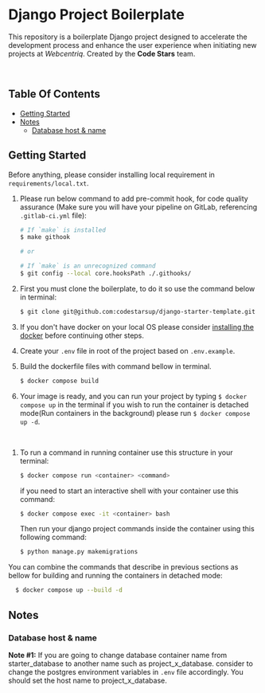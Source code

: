 # Django Project Boilerplate

This repository is a boilerplate Django project designed to accelerate the development process and enhance the user
experience when initiating new projects at *Webcentriq*. Created by the **Code Stars** team.

<br>

## Table Of Contents

- [Getting Started](#getting-started)
- [Notes](#notes)
  - [Database host & name](#db_and_host_name)

## Getting Started

Before anything, please consider installing local requirement in `requirements/local.txt`.

1. Please run below command to add pre-commit hook, for code quality assurance (Make sure you will have your pipeline on
   GitLab, referencing `.gitlab-ci.yml` file):
   ```bash
   # If `make` is installed
   $ make githook

   # or

   # If `make` is an unrecognized command
   $ git config --local core.hooksPath ./.githooks/
   ```

2. First you must clone the boilerplate, to do it so use the command below in terminal:
    ```bash
    $ git clone git@github.com:codestarsup/django-starter-template.git
    ```
3. If you don't have docker on your local OS please consider [installing the docker](https://docs.docker.com/desktop/)
   before continuing other steps.
4. Create your `.env` file in root of the project based on `.env.example`.

5. Build the dockerfile files with command bellow in terminal.

    ```bash
    $ docker compose build
    ```

6. Your image is ready, and you can run your project by typing `$ docker compose up` in the terminal if you wish to run
   the container is detached mode(Run containers in the background) please run `$ docker compose up -d`.

<br>

1. To run a command in running container use this structure in your terminal:
    ```bash
    $ docker compose run <container> <command>
    ```
   if you need to start an interactive shell with your container use this command:
   ```bash
   $ docker compose exec -it <container> bash
   ```
   Then run your django project commands inside the container using this following command:
    ```bash
    $ python manage.py makemigrations
    ```

You can combine the commands that describe in previous sections as bellow for building and running the containers in
detached mode:

```bash
  $ docker compose up --build -d
```

## Notes

### Database host & name

**Note #1:** If you are going to change database container name from starter_database to another name such as
project_x_database. consider to change the postgres environment variables in `.env` file accordingly. You should set the
host name
to project_x_database.
